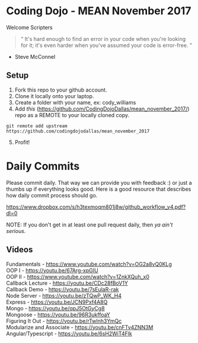 # Coding Dojo - MEAN November 2017

Welcome Scripters 

> “ It's hard enough to find an error in your code when you're looking for it; it's even harder when you've assumed your code is error-free. ” 
- Steve McConnel

## Setup
 1. Fork this repo to your github account.
 2. Clone it locally onto your laptop.
 3. Create a folder with your name, ex: cody_williams
 4. Add *this* (https://github.com/CodingDojoDallas/mean_november_2017/) repo as a REMOTE to your locally cloned copy.
```
git remote add upstream https://github.com/codingdojodallas/mean_november_2017
```
 5. Profit!
# Daily Commits

Please commit daily. That way we can provide you with feedback :) or just a thumbs up if everything looks good. Here is a good resource that describes how daily commit process should go.

https://www.dropbox.com/s/h3texmoqm801j8w/github_workflow_v4.pdf?dl=0

NOTE: If you don't get in at least one pull request daily, then *_ya ain't serious_*.

## Videos
Fundamentals - https://www.youtube.com/watch?v=OG2a8vQ0KLg <br>
OOP I - https://youtu.be/67Arg-xpGIU <br>
OOP II - https://www.youtube.com/watch?v=1ZnkXQuh_x0 <br>
Callback Lecture - https://youtu.be/CDc28fBoV1Y <br>
Callback Demo - https://youtu.be/7sEulaR-rak <br>
Node Server - https://youtu.be/zTQwP_WK_H4 <br>
Express - https://youtu.be/JCN9Pxf4A8Q <br>
Mongo - https://youtu.be/qpJ5OtGyCg8 <br>
Mongoose - https://youtu.be/96R3ukffoaY <br>
Figuring It Out - https://youtu.be/rTwlnh3YmQc <br>
Modularize and Associate - https://youtu.be/cnFTv4ZNN3M <br>
Angular/Typescript - https://youtu.be/6sH2WiT4Flk <br>
